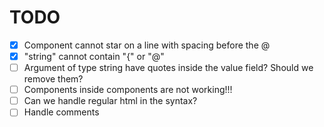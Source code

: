 # TODO
 
- [x] Component cannot star on a line with spacing before the @
- [x] "string" cannot contain "{" or "@"
- [ ] Argument of type string have quotes inside the value field? Should we remove them?
- [ ] Components inside components are not working!!!
- [ ] Can we handle regular html in the syntax?
- [ ] Handle comments
